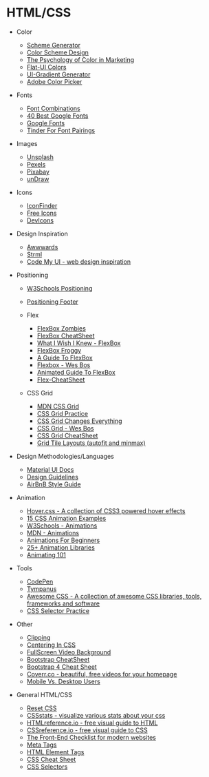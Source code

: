 # HTML/CSS

- Color

  - [Scheme Generator](https://coolors.co/)
  - [Color Scheme Design](https://designmodo.com/create-color-scheme/)
  - [The Psychology of Color in Marketing](https://medium.com/help-scout/the-psychology-of-color-in-marketing-and-branding-ebb2320a2b0#.ptl6ae2i0)
  - [Flat-UI Colors](http://flatuicolors.com/)
  - [UI-Gradient Generator](https://uigradients.com/#RoseWater)
  - [Adobe Color Picker](https://color.adobe.com/create/color-wheel/)

- Fonts

  - [Font Combinations](https://www.canva.com/font-combinations/)
  - [40 Best Google Fonts](https://www.typewolf.com/google-fonts)
  - [Google Fonts](https://fonts.google.com/)
  - [Tinder For Font Pairings](http://fontflame.com/)

- Images

  - [Unsplash](https://unsplash.com/)
  - [Pexels](https://www.pexels.com/)
  - [Pixabay](https://pixabay.com/)
  - [unDraw](https://undraw.co/)

- Icons

  - [IconFinder](https://www.iconfinder.com/icons/1039579/earth_planet_univearse_venues_icon#size=128)
  - [Free Icons](https://www.freepik.com/free-icons/logo)
  - [DevIcons](https://vorillaz.github.io/devicons/#/dafont)

- Design Inspiration

  - [Awwwards](https://www.awwwards.com/)
  - [Strml](http://strml.net/)
  - [Code My UI - web design inspiration](https://codemyui.com/)

- Positioning

  - [W3Schools Positioning](https://www.w3schools.com/css/css_positioning.asp)
  - [Positioning Footer](https://matthewjamestaylor.com/blog/keeping-footers-at-the-bottom-of-the-page)

  - Flex

    - [FlexBox Zombies](https://flexboxzombies.com/courses/)
    - [FlexBox CheatSheet](http://jonibologna.com/content/images/flexboxsheet.pdf)
    - [What I Wish I Knew - FlexBox](https://www.smashingmagazine.com/2011/09/css3-flexible-box-layout-explained/)
    - [FlexBox Froggy](http://flexboxfroggy.com/)
    - [A Guide To FlexBox](https://css-tricks.com/snippets/css/a-guide-to-flexbox/)
    - [Flexbox - Wes Bos](https://flexbox.io/)
    - [Animated Guide To FlexBox](https://medium.freecodecamp.org/an-animated-guide-to-flexbox-d280cf6afc35)
    - [Flex-CheatSheet](https://yoksel.github.io/flex-cheatsheet/#display)

  - CSS Grid
    - [MDN CSS Grid](https://developer.mozilla.org/en-US/docs/Web/CSS/CSS_Grid_Layout)
    - [CSS Grid Practice](http://cssgridgarden.com/)
    - [CSS Grid Changes Everything](https://www.youtube.com/watch?v=7kVeCqQCxlk)
    - [CSS Grid - Wes Bos](https://cssgrid.io/)
    - [CSS Grid CheatSheet](http://grid.malven.co/)
    - [Grid Tile Layouts (autofit and minmax)](http://gedd.ski/post/tile-layouts/)

- Design Methodologies/Languages

  - [Material UI Docs](https://material.io/)
  - [Design Guidelines](http://designguidelines.co/)
  - [AirBnB Style Guide](https://github.com/airbnb/css)

- Animation

  - [Hover.css - A collection of CSS3 powered hover effects](http://ianlunn.github.io/Hover/)
  - [15 CSS Animation Examples](https://webdesign.tutsplus.com/articles/15-inspiring-examples-of-css-animation-on-codepen--cms-23937)
  - [W3Schools - Animations](https://www.w3schools.com/css/css3_animations.asp)
  - [MDN - Animations](https://developer.mozilla.org/en-US/docs/Web/CSS/CSS_Animations/Using_CSS_animations)
  - [Animations For Beginners](https://robots.thoughtbot.com/css-animation-for-beginners)
  - [25+ Animation Libraries](https://cssauthor.com/css-animation-libraries/)
  - [Animating 101](https://github.com/cssanimation/css-animation-101)

- Tools

  - [CodePen](https://codepen.io/)
  - [Tympanus](https://tympanus.net/codrops/)
  - [Awesome CSS - A collection of awesome CSS libraries, tools, frameworks and software](https://github.com/ikkou/awesome-css)
  - [CSS Selector Practice](http://flukeout.github.io/)

- Other

  - [Clipping](https://css-tricks.com/clipping-masking-css/)
  - [Centering In CSS](http://howtocenterincss.com/#contentType=text&content.text.lines=2&container.width=100pct&horizontal=center&vertical=middle&browser.IE=none)
  - [FullScreen Video Background](https://slicejack.com/fullscreen-html5-video-background-css/)
  - [Bootstrap CheatSheet](http://www.brandx.net/support/websites/bootstrap/bootstrap-cheat-sheet.html)
  - [Bootstrap 4 Cheat Sheet](https://hackerthemes.com/bootstrap-cheatsheet/)
  - [Coverr.co - beautiful, free videos for your homepage](https://coverr.co/)
  - [Mobile Vs. Desktop Users](https://www.stonetemple.com/mobile-vs-desktop-usage-mobile-grows-but-desktop-still-a-big-player/)

- General HTML/CSS

  - [Reset CSS](https://meyerweb.com/eric/tools/css/reset/)
  - [CSSstats - visualize various stats about your css](http://www.cssstats.com)
  - [HTMLreference.io - free visual guide to HTML](http://htmlreference.io/)
  - [CSSreference.io - free visual guide to CSS](http://cssreference.io/)
  - [The Front-End Checklist for modern websites](https://frontendchecklist.io/)
  - [Meta Tags](https://www.metatags.org/all_metatags)
  - [HTML Element Tags](https://www.w3schools.com/tags/)
  - [CSS Cheat Sheet](http://overapi.com/css)
  - [CSS Selectors](https://www.w3schools.com/cssref/css_selectors.asp)
